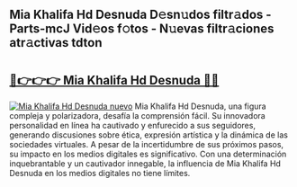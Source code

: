 ## Mia Khalifa Hd Desnuda D𝚎sn𝚞dos filtr𝚊dos - Parts-mcJ Vid𝚎os f𝚘tos - N𝚞evas filtr𝚊ciones atr𝚊ctivas tdton

# <h2><a href="http://mb287f.tromn.icu/?c=Mia+Khalifa+Hd+Desnuda">🔗👉👉👉 Mia Khalifa Hd Desnuda 🔗🔗</a></h2>

[![Mia Khalifa Hd Desnuda nuevo](https://i.imgur.com/pEAQMta.gif)](http://mb287f.tromn.icu/?c=Mia+Khalifa+Hd+Desnuda)
Mia Khalifa Hd Desnuda, una figura compleja y polarizadora, desafía la comprensión fácil. Su innovadora personalidad en línea ha cautivado y enfurecido a sus seguidores, generando discusiones sobre ética, expresión artística y la dinámica de las sociedades virtuales. A pesar de la incertidumbre de sus próximos pasos, su impacto en los medios digitales es significativo. Con una determinación inquebrantable y un cautivador innegable, la influencia de Mia Khalifa Hd Desnuda en los medios digitales no tiene límites.
